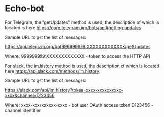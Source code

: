 # Echo-bot

For Telegram, the "getUpdates" method is used, the description of which is located is here https://core.telegram.org/bots/api#getting-updates

Sample URL to get the list of messages:

https://api.telegram.org/bot999999999:XXXXXXXXXXXXX/getUpdates

Where:
999999999:XXXXXXXXXXXXX - token to access the HTTP API


For slack, the im.history method is used, the description of which is located here https://api.slack.com/methods/im.history.

Sample URL to get the list of messages:

https://slack.com/api/im.history?token=xxxx-xxxxxxxxxx-xxxx&channel=D123456

Where:
xxxx-xxxxxxxxxx-xxxx - bot user OAuth access token
D123456 - channel identifier
